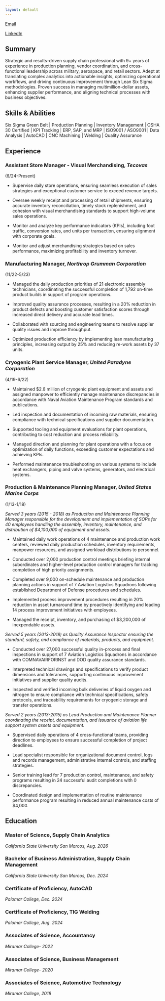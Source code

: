 ```yaml
---
layout: default
---
```



[Email ](mailto:c.conone6@outlook.com)


[LinkedIn](https://www.linkedin.com/in/cristina-conone-069498144)



## **Summary**

Strategic and results-driven supply chain professional with 9+ years of experience in production planning, vendor coordination, and cross-functional leadership across military, aerospace, and retail sectors. Adept at translating complex analytics into actionable insights, optimizing operational workflows, and driving continuous improvement through Lean Six Sigma methodologies. Proven success in managing multimillion-dollar assets, enhancing supplier performance, and aligning technical processes with business objectives.

## **Skills & Abilities**


Six Sigma Green Belt     | Production Planning | Inventory Management |
OSHA 30 Certified        | KPI Tracking        | ERP, SAP, and MRP    |
ISO9001 / ASO9001        | Data Analysis       | AutoCAD              | 
CNC Machining            | Welding             | Quality Assurance    


## **Experience**

### Assistant Store Manager - Visual Merchandising, _Tecovas_                                                                                       
(6/24-Present) 
                       


* Supervise daily store operations, ensuring seamless execution of sales strategies and exceptional customer service to exceed revenue targets.

* Oversee weekly receipt and processing of retail shipments, ensuring accurate inventory reconciliation, timely stock replenishment, and   
  cohesion with visual merchandising standards to support high-volume sales operations.

* Monitor and analyze key performance indicators (KPIs), including foot traffic, conversion rates, and units per transaction, ensuring
  alignment with corporate goals.

* Monitor and adjust merchandising strategies based on sales performance, maximizing profitability and inventory turnover.


### Manufacturing Manager, _Northrop Grumman Corporation_
(11/22-5/23) 


* Managed the daily production priorities of 21 electronic assembly technicians, coordinating the successful completion of 1,792 on-time 
  product builds in support of program operations.

* Improved quality assurance processes, resulting in a 20% reduction in product defects and boosting customer satisfaction scores through
  increased direct delivery and accurate lead times.

* Collaborated with sourcing and engineering teams to resolve supplier quality issues and improve throughput.

* Optimized production efficiency by implementing lean manufacturing principles, increasing output by 25% and reducing re-work assets by 37 
  units.


### Cryogenic Plant Service Manager, _United Paradyne Corporation_
(4/19-6/22) 



* Maintained $2.6 million of cryogenic plant equipment and assets and assigned manpower to efficiently manage maintenance discrepancies in 
  accordance with Naval Aviation Maintenance Program standards and publications.

* Led inspection and documentation of incoming raw materials, ensuring compliance with technical specifications and supplier documentation.

* Supported tooling and equipment evaluations for plant operations, contributing to cost reduction and process reliability.      

* Managed direction and planning for plant operations with a focus on optimization of daily functions, exceeding customer expectations and 
  achieving KPIs.

* Performed maintenance troubleshooting on various systems to include heat exchangers, piping and valve systems, generators, and electrical 
  systems.


### Production & Maintenance Planning Manager, _United States Marine Corps_
(1/13-1/18) 

*Served 3 years (2015 - 2018) as Production and Maintenance Planning Manager responsible for the development and implementation of  SOPs for 40 employees handling the assembly, inventory, maintenance, and distribution of $4,100,000 of equipment and assets.*


* Maintained daily work operations of 4 maintenance and production work centers, reviewed daily production schedules, inventory requirements, 
  manpower resources, and assigned workload distributions to personnel. 

* Conducted over 2,000 production control meetings briefing internal subordinates and higher-level production control managers for tracking 
  completion of high priority assignments.  

* Completed over 9,000 on-schedule maintenance and production planning actions in support of 7 Aviation Logistics Squadrons following 
  established Department of Defense procedures and schedules. 

* Implemented process improvement procedures resulting in 20% reduction in asset turnaround time by proactively identifying and leading 14 
  process improvement initiatives with employees. 

*	Managed the receipt, inventory, and purchasing of $3,200,000 of inexpendable assets. 


*Served 5 years (2013-2018) as Quality Assurance Inspector  ensuring the standard, safety, and compliance of materials, products, and equipment.*


* Conducted over 27,000 successful quality in-process and final inspections in support of 7 Aviation Logistics Squadrons in accordance with 
  COMNAVAIRFORINST and DOD quality assurance standards.

* Interpreted technical drawings and specifications to verify product dimensions and tolerances, supporting continuous improvement initiatives 
  and supplier quality audits.

*	Inspected and verified incoming bulk deliveries of liquid oxygen and nitrogen to ensure compliance with technical specifications, safety 
  protocols, and traceability requirements for cryogenic storage and transfer operations.



*Served 2 years (2013-2015) as Lead Production and Maintenance Planner coordinating the receipt, documentation, and issuance of aviation life support system assets and equipment.*


* Supervised daily operations of 4 cross-functional teams, providing direction to employees to ensure successful completion of project deadlines. 

* Lead specialist responsible for organizational document control, logs and records management, administrative internal controls, and staffing strategies. 

* Senior training lead for 7 production control, maintenance, and safety programs resulting in 24 successful audit completions with 0 
  discrepancies. 

*	Coordinated design and implementation of routine maintenance performance program resulting in reduced annual maintenance costs of $4,000. 



## **Education**

### Master of Science, Supply Chain Analytics
_California State University San Marcos, Aug. 2026_

### Bachelor of Business Administration, Supply Chain Management 
 _California State University San Marcos, Dec. 2024_


### Certificate of Proficiency, AutoCAD
_Palomar College,  Dec. 2024_

### Certificate of Proficiency, TIG Welding
 _Palomar College, Aug. 2024_

### Associates of Science, Accountancy 
 _Miramar College- 2022_

### Associates of Science, Business Management 
 _Miramar College- 2020_

### Associates of Science, Automotive Technology 
_Miramar College, 2018_




